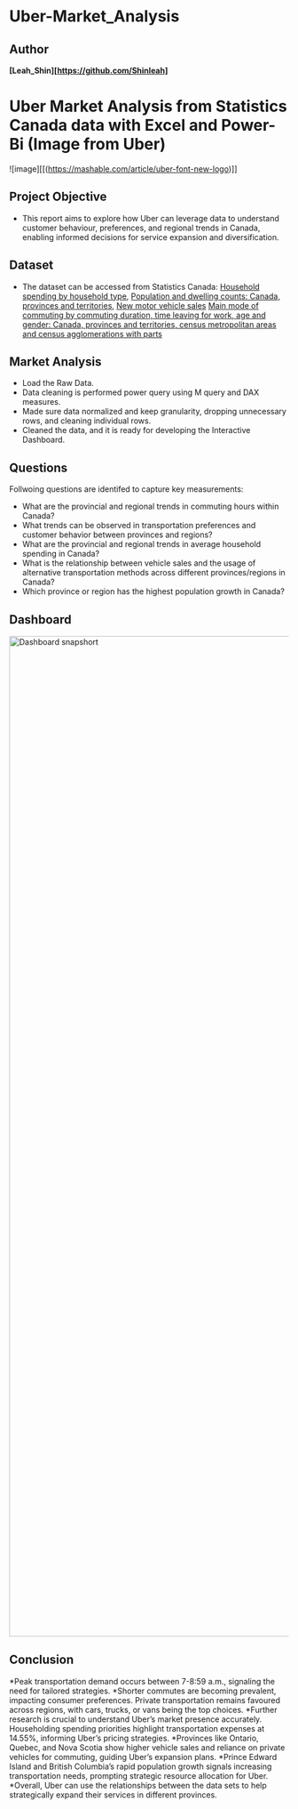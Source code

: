 # Uber-Market_Analysis


## Author
**[Leah_Shin][https://github.com/Shinleah]**


# Uber Market Analysis from Statistics Canada data with Excel and Power-Bi (Image from Uber)
![image][[(https://mashable.com/article/uber-font-new-logo)]]

## Project Objective
* This report aims to explore how Uber can leverage data to understand customer behaviour, preferences, and regional trends in Canada, enabling informed decisions for service expansion and diversification.

## Dataset
* The dataset can be accessed from Statistics Canada: 
[Household spending by household type](https://www150.statcan.gc.ca/t1/tbl1/en/tv.action?pid=1110022401),
[Population and dwelling counts: Canada, provinces and territories](https://www150.statcan.gc.ca/t1/tbl1/en/tv.action?pid=9810000101),
[New motor vehicle sales](https://www150.statcan.gc.ca/t1/tbl1/en/tv.action?pid=2010000101&pickMembers%5B0%5D=1.1&pickMembers%5B1%5D=2.1&pickMembers%5B2%5D=3.1&pickMembers%5B3%5D=5.1&cubeTimeFrame.startMonth=04&cubeTimeFrame.startYear=2019&cubeTimeFrame.endMonth=08&cubeTimeFrame.endYear=2023&referencePeriods=20190401%2C20230801)
[Main mode of commuting by commuting duration, time leaving for work, age and gender: Canada, provinces and territories, census metropolitan areas and census agglomerations with parts](https://www150.statcan.gc.ca/t1/tbl1/en/tv.action?pid=9810045701)

## Market Analysis
* Load the Raw Data.
* Data cleaning is performed power query using M query and DAX measures.
* Made sure data normalized and keep granularity, dropping unnecessary rows, and cleaning individual rows.
* Cleaned the data, and it is ready for developing the Interactive Dashboard.

## Questions
Follwoing questions are identifed to capture key measurements:

* What are the provincial and regional trends in commuting hours within Canada?
* What trends can be observed in transportation preferences and customer behavior between provinces and regions?  
* What are the provincial and regional trends in average household spending in Canada?
* What is the relationship between vehicle sales and the usage of alternative transportation methods across different provinces/regions in Canada?
* Which province or region has the highest population growth in Canada? 


## Dashboard
<img width="1800" alt="Dashboard snapshort" src="[https://github.com/ritikaga/Zomato-Analysis-with-Python-and-visualization-with-Power-BI/assets/66274316/697a2508-fb25-4f8d-829b-803371175bf7](https://github.com/Shinleah/Uber-Market_Analysis/blob/main/Uber%20Market%20Analysis/Summary%20Dashboard.PNG)">


## Conclusion

*Peak transportation demand occurs between 7-8:59 a.m., signaling the need for tailored strategies. 
*Shorter commutes are becoming prevalent, impacting consumer preferences. Private transportation remains favoured across regions, with cars, trucks, or vans being the top choices. 
*Further research is crucial to understand Uber’s market presence accurately. Householding spending priorities highlight transportation expenses at 14.55%, informing Uber’s pricing strategies. 
*Provinces like Ontario, Quebec, and Nova Scotia show higher vehicle sales and reliance on private vehicles for commuting, guiding Uber’s expansion plans.
*Prince Edward Island and British Columbia’s rapid population growth signals increasing transportation needs, prompting strategic resource allocation for Uber. 
*Overall, Uber can use the relationships between the data sets to help strategically expand their services in different provinces.
